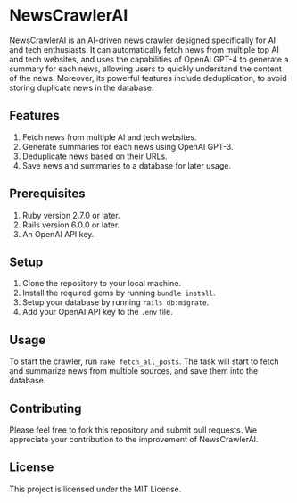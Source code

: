 # NewsCrawlerAI

NewsCrawlerAI is an AI-driven news crawler designed specifically for AI and tech enthusiasts. It can automatically fetch news from multiple top AI and tech websites, and uses the capabilities of OpenAI GPT-4 to generate a summary for each news, allowing users to quickly understand the content of the news. Moreover, its powerful features include deduplication, to avoid storing duplicate news in the database.

## Features

1. Fetch news from multiple AI and tech websites.
2. Generate summaries for each news using OpenAI GPT-3.
3. Deduplicate news based on their URLs.
4. Save news and summaries to a database for later usage.

## Prerequisites

1. Ruby version 2.7.0 or later.
2. Rails version 6.0.0 or later.
3. An OpenAI API key.

## Setup

1. Clone the repository to your local machine.
2. Install the required gems by running `bundle install`.
3. Setup your database by running `rails db:migrate`.
4. Add your OpenAI API key to the `.env` file.

## Usage

To start the crawler, run `rake fetch_all_posts`. The task will start to fetch and summarize news from multiple sources, and save them into the database.

## Contributing

Please feel free to fork this repository and submit pull requests. We appreciate your contribution to the improvement of NewsCrawlerAI.

## License

This project is licensed under the MIT License.
